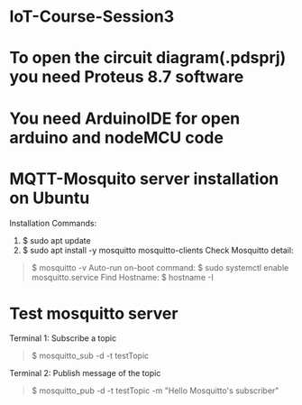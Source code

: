 # IoT-Course-Session3
# To open the circuit diagram(.pdsprj) you need Proteus 8.7 software
# You need ArduinoIDE for open arduino and nodeMCU code

# MQTT-Mosquito server installation on Ubuntu
Installation Commands:
1. $ sudo apt update
2. $ sudo apt install -y mosquitto mosquitto-clients
Check Mosquitto detail:
> $ mosquitto -v
Auto-run on-boot command:
> $ sudo systemctl enable mosquitto.service
Find Hostname:
> $ hostname -I

# Test mosquitto server
Terminal 1: Subscribe a topic
> $ mosquitto_sub -d -t testTopic

Terminal 2: Publish message of the topic
> $ mosquitto_pub -d -t testTopic -m "Hello Mosquitto's subscriber"